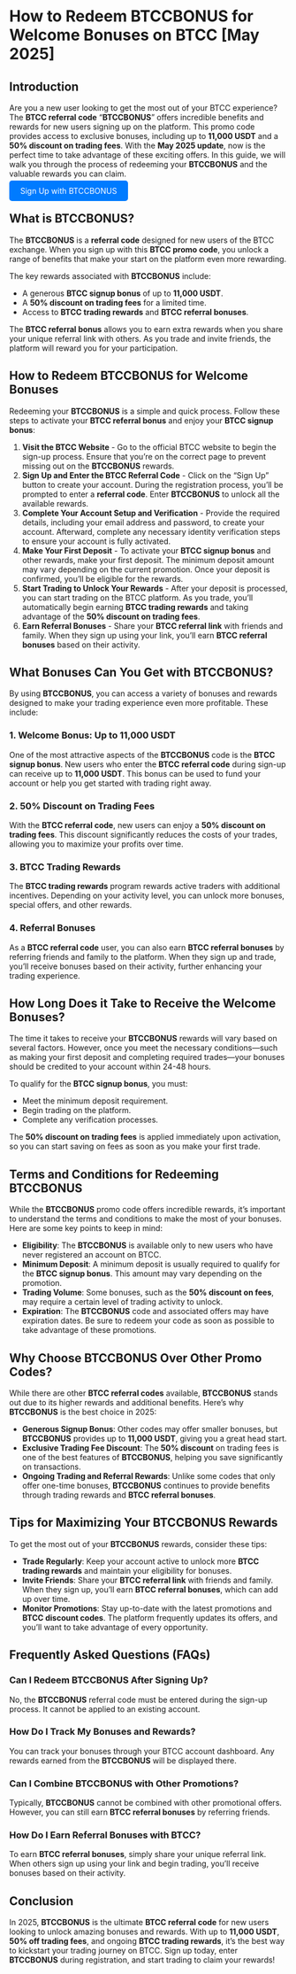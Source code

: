 
  <h1>How to Redeem BTCCBONUS for Welcome Bonuses on BTCC [May 2025]</h1>
    </header>

  <section>
      <h2>Introduction</h2>
        <p>Are you a new user looking to get the most out of your BTCC experience? The <strong>BTCC referral code</strong> “<strong>BTCCBONUS</strong>” offers incredible benefits and rewards for new users signing up on the platform. This promo code provides access to exclusive bonuses, including up to <strong>11,000 USDT</strong> and a <strong>50% discount on trading fees</strong>. With the <strong>May 2025 update</strong>, now is the perfect time to take advantage of these exciting offers. In this guide, we will walk you through the process of redeeming your <strong>BTCCBONUS</strong> and the valuable rewards you can claim.</p>
    </section>
<p><a href="https://partner.btcc.com/us/c/BTCCBONUS/9303" target="_blank" style="color: white; background-color: #007bff; padding: 10px 20px; text-decoration: none; border-radius: 5px;">Sign Up with BTCCBONUS</a></p>
  <section>
        <h2>What is BTCCBONUS?</h2>
        <p>The <strong>BTCCBONUS</strong> is a <strong>referral code</strong> designed for new users of the BTCC exchange. When you sign up with this <strong>BTCC promo code</strong>, you unlock a range of benefits that make your start on the platform even more rewarding.</p>
        <p>The key rewards associated with <strong>BTCCBONUS</strong> include:</p>
        <ul>
            <li>A generous <strong>BTCC signup bonus</strong> of up to <strong>11,000 USDT</strong>.</li>
            <li>A <strong>50% discount on trading fees</strong> for a limited time.</li>
            <li>Access to <strong>BTCC trading rewards</strong> and <strong>BTCC referral bonuses</strong>.</li>
        </ul>
        <p>The <strong>BTCC referral bonus</strong> allows you to earn extra rewards when you share your unique referral link with others. As you trade and invite friends, the platform will reward you for your participation.</p>
    </section>

  <section>
      <h2>How to Redeem BTCCBONUS for Welcome Bonuses</h2>
        <p>Redeeming your <strong>BTCCBONUS</strong> is a simple and quick process. Follow these steps to activate your <strong>BTCC referral bonus</strong> and enjoy your <strong>BTCC signup bonus</strong>:</p>
        <ol>
            <li><strong>Visit the BTCC Website</strong> - Go to the official BTCC website to begin the sign-up process. Ensure that you’re on the correct page to prevent missing out on the <strong>BTCCBONUS</strong> rewards.</li>
            <li><strong>Sign Up and Enter the BTCC Referral Code</strong> - Click on the “Sign Up” button to create your account. During the registration process, you’ll be prompted to enter a <strong>referral code</strong>. Enter <strong>BTCCBONUS</strong> to unlock all the available rewards.</li>
            <li><strong>Complete Your Account Setup and Verification</strong> - Provide the required details, including your email address and password, to create your account. Afterward, complete any necessary identity verification steps to ensure your account is fully activated.</li>
            <li><strong>Make Your First Deposit</strong> - To activate your <strong>BTCC signup bonus</strong> and other rewards, make your first deposit. The minimum deposit amount may vary depending on the current promotion. Once your deposit is confirmed, you’ll be eligible for the rewards.</li>
            <li><strong>Start Trading to Unlock Your Rewards</strong> - After your deposit is processed, you can start trading on the BTCC platform. As you trade, you’ll automatically begin earning <strong>BTCC trading rewards</strong> and taking advantage of the <strong>50% discount on trading fees</strong>.</li>
            <li><strong>Earn Referral Bonuses</strong> - Share your <strong>BTCC referral link</strong> with friends and family. When they sign up using your link, you’ll earn <strong>BTCC referral bonuses</strong> based on their activity.</li>
        </ol>
    </section>

  <section>
        <h2>What Bonuses Can You Get with BTCCBONUS?</h2>
        <p>By using <strong>BTCCBONUS</strong>, you can access a variety of bonuses and rewards designed to make your trading experience even more profitable. These include:</p>
        <h3>1. Welcome Bonus: Up to 11,000 USDT</h3>
        <p>One of the most attractive aspects of the <strong>BTCCBONUS</strong> code is the <strong>BTCC signup bonus</strong>. New users who enter the <strong>BTCC referral code</strong> during sign-up can receive up to <strong>11,000 USDT</strong>. This bonus can be used to fund your account or help you get started with trading right away.</p>

  <h3>2. 50% Discount on Trading Fees</h3>
        <p>With the <strong>BTCC referral code</strong>, new users can enjoy a <strong>50% discount on trading fees</strong>. This discount significantly reduces the costs of your trades, allowing you to maximize your profits over time.</p>

  <h3>3. BTCC Trading Rewards</h3>
        <p>The <strong>BTCC trading rewards</strong> program rewards active traders with additional incentives. Depending on your activity level, you can unlock more bonuses, special offers, and other rewards.</p>

  <h3>4. Referral Bonuses</h3>
        <p>As a <strong>BTCC referral code</strong> user, you can also earn <strong>BTCC referral bonuses</strong> by referring friends and family to the platform. When they sign up and trade, you’ll receive bonuses based on their activity, further enhancing your trading experience.</p>
    </section>

  <section>
        <h2>How Long Does it Take to Receive the Welcome Bonuses?</h2>
        <p>The time it takes to receive your <strong>BTCCBONUS</strong> rewards will vary based on several factors. However, once you meet the necessary conditions—such as making your first deposit and completing required trades—your bonuses should be credited to your account within 24-48 hours.</p>
        <p>To qualify for the <strong>BTCC signup bonus</strong>, you must:</p>
        <ul>
            <li>Meet the minimum deposit requirement.</li>
            <li>Begin trading on the platform.</li>
            <li>Complete any verification processes.</li>
        </ul>
        <p>The <strong>50% discount on trading fees</strong> is applied immediately upon activation, so you can start saving on fees as soon as you make your first trade.</p>
    </section>

  <section>
        <h2>Terms and Conditions for Redeeming BTCCBONUS</h2>
        <p>While the <strong>BTCCBONUS</strong> promo code offers incredible rewards, it’s important to understand the terms and conditions to make the most of your bonuses. Here are some key points to keep in mind:</p>
        <ul>
            <li><strong>Eligibility</strong>: The <strong>BTCCBONUS</strong> is available only to new users who have never registered an account on BTCC.</li>
            <li><strong>Minimum Deposit</strong>: A minimum deposit is usually required to qualify for the <strong>BTCC signup bonus</strong>. This amount may vary depending on the promotion.</li>
            <li><strong>Trading Volume</strong>: Some bonuses, such as the <strong>50% discount on fees</strong>, may require a certain level of trading activity to unlock.</li>
            <li><strong>Expiration</strong>: The <strong>BTCCBONUS</strong> code and associated offers may have expiration dates. Be sure to redeem your code as soon as possible to take advantage of these promotions.</li>
        </ul>
    </section>

  <section>
        <h2>Why Choose BTCCBONUS Over Other Promo Codes?</h2>
        <p>While there are other <strong>BTCC referral codes</strong> available, <strong>BTCCBONUS</strong> stands out due to its higher rewards and additional benefits. Here’s why <strong>BTCCBONUS</strong> is the best choice in 2025:</p>
        <ul>
            <li><strong>Generous Signup Bonus</strong>: Other codes may offer smaller bonuses, but <strong>BTCCBONUS</strong> provides up to <strong>11,000 USDT</strong>, giving you a great head start.</li>
            <li><strong>Exclusive Trading Fee Discount</strong>: The <strong>50% discount</strong> on trading fees is one of the best features of <strong>BTCCBONUS</strong>, helping you save significantly on transactions.</li>
            <li><strong>Ongoing Trading and Referral Rewards</strong>: Unlike some codes that only offer one-time bonuses, <strong>BTCCBONUS</strong> continues to provide benefits through trading rewards and <strong>BTCC referral bonuses</strong>.</li>
        </ul>
    </section>

  <section>
        <h2>Tips for Maximizing Your BTCCBONUS Rewards</h2>
        <p>To get the most out of your <strong>BTCCBONUS</strong> rewards, consider these tips:</p>
        <ul>
            <li><strong>Trade Regularly</strong>: Keep your account active to unlock more <strong>BTCC trading rewards</strong> and maintain your eligibility for bonuses.</li>
            <li><strong>Invite Friends</strong>: Share your <strong>BTCC referral link</strong> with friends and family. When they sign up, you’ll earn <strong>BTCC referral bonuses</strong>, which can add up over time.</li>
            <li><strong>Monitor Promotions</strong>: Stay up-to-date with the latest promotions and <strong>BTCC discount codes</strong>. The platform frequently updates its offers, and you’ll want to take advantage of every opportunity.</li>
        </ul>
    </section>

  <section>
        <h2>Frequently Asked Questions (FAQs)</h2>
        <h3>Can I Redeem BTCCBONUS After Signing Up?</h3>
        <p>No, the <strong>BTCCBONUS</strong> referral code must be entered during the sign-up process. It cannot be applied to an existing account.</p>

  <h3>How Do I Track My Bonuses and Rewards?</h3>
        <p>You can track your bonuses through your BTCC account dashboard. Any rewards earned from the <strong>BTCCBONUS</strong> will be displayed there.</p>

  <h3>Can I Combine BTCCBONUS with Other Promotions?</h3>
        <p>Typically, <strong>BTCCBONUS</strong> cannot be combined with other promotional offers. However, you can still earn <strong>BTCC referral bonuses</strong> by referring friends.</p>

  <h3>How Do I Earn Referral Bonuses with BTCC?</h3>
        <p>To earn <strong>BTCC referral bonuses</strong>, simply share your unique referral link. When others sign up using your link and begin trading, you’ll receive bonuses based on their activity.</p>
    </section>

  <section>
        <h2>Conclusion</h2>
        <p>In 2025, <strong>BTCCBONUS</strong> is the ultimate <strong>BTCC referral code</strong> for new users looking to unlock amazing bonuses and rewards. With up to <strong>11,000 USDT</strong>, <strong>50% off trading fees</strong>, and ongoing <strong>BTCC trading rewards</strong>, it’s the best way to kickstart your trading journey on BTCC. Sign up today, enter <strong>BTCCBONUS</strong> during registration, and start trading to claim your rewards!</p>
    </section>
</body>
</html>
